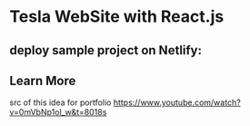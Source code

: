 # Tesla WebSite with React.js

## deploy sample project on Netlify:



## Learn More
src of this idea for portfolio
https://www.youtube.com/watch?v=0mVbNp1ol_w&t=8018s

